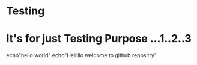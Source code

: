 # Testing
# It's for just Testing Purpose ...1..2..3
echo"hello world"
echo"Helllllo welcome to github repositry"

